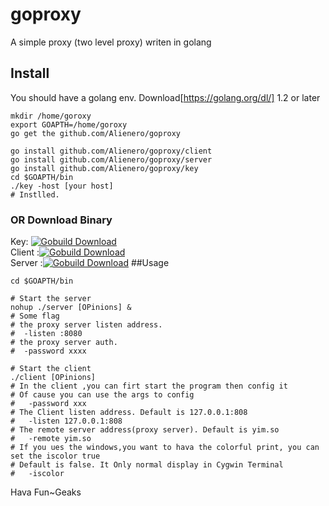 goproxy
=======
A simple proxy (two level proxy) writen in golang

## Install
You should have a golang env. Download[https://golang.org/dl/] 1.2 or later        
```
mkdir /home/goroxy
export GOAPTH=/home/goroxy
go get the github.com/Alienero/goproxy

go install github.com/Alienero/goproxy/client
go install github.com/Alienero/goproxy/server
go install github.com/Alienero/goproxy/key
cd $GOAPTH/bin
./key -host [your host]
# Instlled.
```
### OR Download Binary
Key: [![Gobuild Download](http://gobuild.io/badge/github.com/Alienero/goproxy/key/downloads.svg)](http://gobuild.io/github.com/Alienero/goproxy/key)    
Client :[![Gobuild Download](http://gobuild.io/badge/github.com/Alienero/goproxy/client/downloads.svg)](http://gobuild.io/github.com/Alienero/goproxy/client)    
Server :[![Gobuild Download](http://gobuild.io/badge/github.com/Alienero/goproxy/server/downloads.svg)](http://gobuild.io/github.com/Alienero/goproxy/server)
##Usage
```
cd $GOAPTH/bin

# Start the server
nohup ./server [OPinions] &
# Some flag
# the proxy server listen address.
#  -listen :8080
# the proxy server auth.
#  -password xxxx

# Start the client
./client [OPinions] 
# In the client ,you can firt start the program then config it
# Of cause you can use the args to config
#   -password xxx
# The Client listen address. Default is 127.0.0.1:808
#   -listen 127.0.0.1:808
# The remote server address(proxy server). Default is yim.so
#   -remote yim.so
# If you ues the windows,you want to hava the colorful print, you can set the iscolor true
# Default is false. It Only normal display in Cygwin Terminal
#   -iscolor
```
Hava Fun~Geaks
